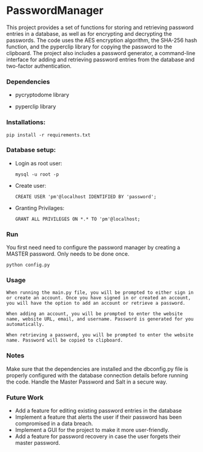 # PasswordManager
This project provides a set of functions for storing and retrieving password entries in a database, as well as for encrypting and decrypting the passwords. The code uses the AES encryption algorithm, the SHA-256 hash function, and the pyperclip library for copying the password to the clipboard. The project also includes a password generator, a command-line interface for adding and retrieving password entries from the database and two-factor authentication.

### Dependencies
* pycryptodome library

* pyperclip library

### Installations:

```pip install -r requirements.txt```


### Database setup:
* Login as root user:

    ```mysql -u root -p```

* Create user:

    ```CREATE USER 'pm'@localhost IDENTIFIED BY 'password';```

* Granting Privilages:

    ```GRANT ALL PRIVILEGES ON *.* TO 'pm'@localhost;```

### Run

You first need need to configure the password manager by creating a MASTER password. Only needs to be done once.

```python config.py```



### Usage

``` 
When running the main.py file, you will be prompted to either sign in or create an account. Once you have signed in or created an account, you will have the option to add an account or retrieve a password.

When adding an account, you will be prompted to enter the website name, website URL, email, and username. Password is generated for you automatically.

When retrieving a password, you will be prompted to enter the website name. Password will be copied to clipboard.
  ```
  

### Notes
Make sure that the dependencies are installed and the dbconfig.py file is properly configured with the database connection details before running the code.
Handle the Master Password and Salt in a secure way.

### Future Work

* Add a feature for editing existing password entries in the database
* Implement a feature that alerts the user if their password has been compromised in a data breach.
* Implement a GUI for the project to make it more user-friendly.
* Add a feature for password recovery in case the user forgets their master password.

